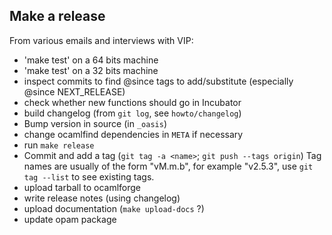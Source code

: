 Make a release
--------------

From various emails and interviews with VIP:

- 'make test' on a 64 bits machine
- 'make test' on a 32 bits machine
- inspect commits to find @since tags to add/substitute (especially @since NEXT_RELEASE)
- check whether new functions should go in Incubator
- build changelog (from `git log`, see `howto/changelog`)
- Bump version in source (in `_oasis`)
- change ocamlfind dependencies in `META` if necessary
- run `make release`
- Commit and add a tag (`git tag -a <name>`; `git push --tags origin`)
  Tag names are usually of the form "vM.m.b", for example "v2.5.3",
  use `git tag --list` to see existing tags.
- upload tarball to ocamlforge
- write release notes (using changelog)
- upload documentation (`make upload-docs` ?)
- update opam package
